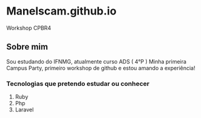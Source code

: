 # Manelscam.github.io
Workshop CPBR4 


## Sobre mim 

Sou estudando do IFNMG, atualmente curso ADS ( 4°P )
Minha primeira Campus Party, primeiro workshop de github e estou amando a experiência!



### Tecnologias que pretendo estudar ou conhecer 
1. Ruby
2. Php
3. Laravel

